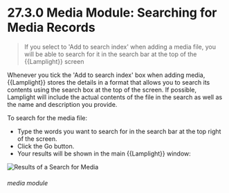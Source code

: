 # 27.3.0 Media Module: Searching for Media Records

> If you select to 'Add to search index' when adding a media file, you will be able to search for it in the search bar at the top of the {{Lamplight}} screen



Whenever you tick the 'Add to search index' box when adding media, {{Lamplight}} stores the details in a format that allows you to search its contents using the search box at the top of the screen. If possible, Lamplight will include the actual contents of the file in the search as well as the name and description you provide.

To search for the media file:
- Type the words you want to search for in the search bar at the top right of the screen.
- Click the Go button.
- Your results will be shown in the main {{Lamplight}} window:

![Results of a Search for Media](27.3.0a.png)


###### media module
